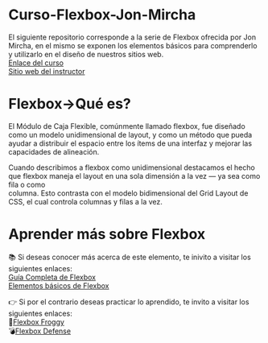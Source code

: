 # Curso-Flexbox-Jon-Mircha
 El siguiente repositorio corresponde a la serie de Flexbox ofrecida por Jon Mircha, en el mismo se exponen los elementos básicos para comprenderlo y utilizarlo en el diseño de nuestros sitios web.  
 [Enlace del curso](https://www.youtube.com/watch?v=AAtvnv6LNMk&list=PLvq-jIkSeTUbQc3dGsssp8lxAi5npMrys)  
 [Sitio web del instructor](https://jonmircha.com/flexbox)
 
# Flexbox->Qué es?  
El Módulo de Caja Flexible, comúnmente llamado flexbox, fue diseñado como un modelo unidimensional de layout, y como un método que pueda ayudar a distribuir el  espacio entre los ítems de una interfaz y mejorar las capacidades de alineación.  

Cuando describimos a flexbox como unidimensional destacamos el hecho que flexbox maneja el layout en una sola dimensión a la vez — ya sea como fila o como   
columna. Esto contrasta con el modelo bidimensional del Grid Layout de CSS, el cual controla columnas y filas a la vez.

# Aprender más sobre Flexbox  
📚 Si deseas conocer más acerca de este elemento, te inivito a visitar los siguientes enlaces:  
[Guía Completa de Flexbox](https://css-tricks.com/snippets/css/a-guide-to-flexbox/)  
[Elementos básicos de Flexbox](https://developer.mozilla.org/es/docs/Learn/CSS/CSS_layout/Flexbox)

:point_right: Si por el contrario deseas practicar lo aprendido, te invito a visitar los siguientes enlaces:  
🐸[Flexbox Froggy](https://flexboxfroggy.com/#es)  
💣[Flexbox Defense](http://www.flexboxdefense.com/)
